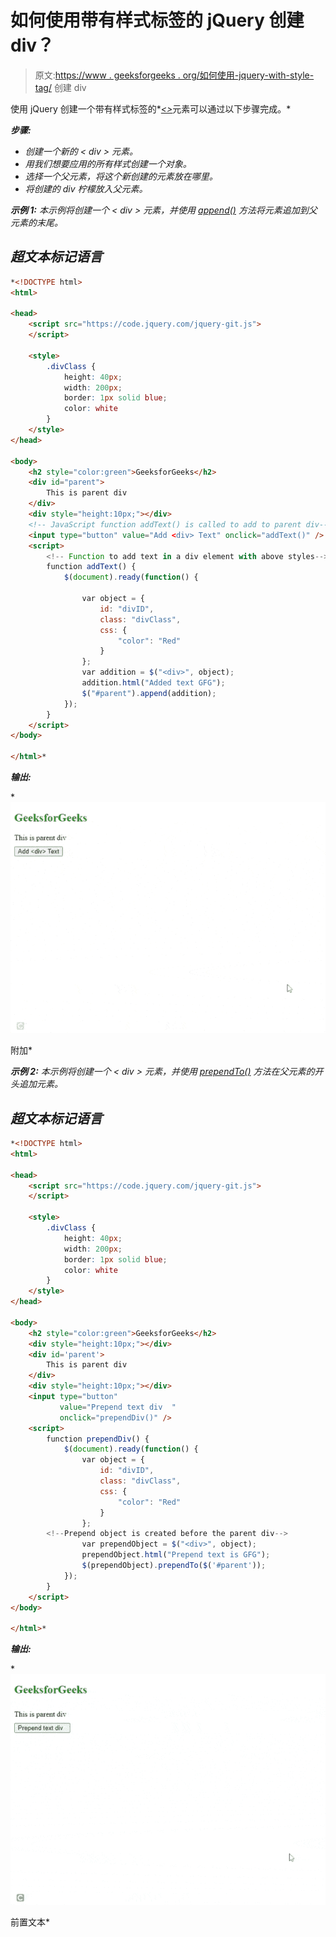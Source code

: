 # 如何使用带有样式标签的 jQuery 创建 div？

> 原文:[https://www . geeksforgeeks . org/如何使用-jquery-with-style-tag/](https://www.geeksforgeeks.org/how-to-create-a-div-using-jquery-with-style-tag/) 创建 div

使用 jQuery 创建一个带有样式标签的*[*<>*](https://www.geeksforgeeks.org/div-tag-html/)元素可以通过以下步骤完成。*

***步骤:***

*   *创建一个新的 *< div >* 元素。*
*   *用我们想要应用的所有样式创建一个对象。*
*   *选择一个父元素，将这个新创建的元素放在哪里。*
*   *将创建的 *div* 柠檬放入父元素。*

***示例 1:** 本示例将创建一个 *< div >* 元素，并使用 [*append()*](https://www.geeksforgeeks.org/jquery-append-method/) 方法将元素追加到父元素的末尾。*

## *超文本标记语言*

```html
*<!DOCTYPE html>
<html>

<head>
    <script src="https://code.jquery.com/jquery-git.js">
    </script>

    <style>
        .divClass {
            height: 40px;
            width: 200px;
            border: 1px solid blue;
            color: white
        }
    </style>
</head>

<body>
    <h2 style="color:green">GeeksforGeeks</h2>
    <div id="parent">
        This is parent div
    </div>
    <div style="height:10px;"></div>
    <!-- JavaScript function addText() is called to add to parent div-->
    <input type="button" value="Add <div> Text" onclick="addText()" />
    <script>
        <!-- Function to add text in a div element with above styles-->
        function addText() {
            $(document).ready(function() {

                var object = {
                    id: "divID",
                    class: "divClass",
                    css: {
                        "color": "Red"
                    }
                };
                var addition = $("<div>", object);
                addition.html("Added text GFG");
                $("#parent").append(addition);
            });
        }
    </script>
</body>

</html>*
```

***输出:***

*![](img/569b121039a33e388bf374960da5111f.png)

附加* 

***示例 2:** 本示例将创建一个 *< div >* 元素，并使用 [*prependTo()*](https://www.geeksforgeeks.org/jquery-prependto-with-examples/) 方法在父元素的开头追加元素。*

## *超文本标记语言*

```html
*<!DOCTYPE html>
<html>

<head>
    <script src="https://code.jquery.com/jquery-git.js">
    </script>

    <style>
        .divClass {
            height: 40px;
            width: 200px;
            border: 1px solid blue;
            color: white
        }
    </style>
</head>

<body>
    <h2 style="color:green">GeeksforGeeks</h2>
    <div style="height:10px;"></div>
    <div id='parent'>
        This is parent div
    </div>
    <div style="height:10px;"></div>
    <input type="button" 
           value="Prepend text div  " 
           onclick="prependDiv()" />
    <script>
        function prependDiv() {
            $(document).ready(function() {
                var object = {
                    id: "divID",
                    class: "divClass",
                    css: {
                        "color": "Red"
                    }
                };
        <!--Prepend object is created before the parent div-->
                var prependObject = $("<div>", object);
                prependObject.html("Prepend text is GFG");
                $(prependObject).prependTo($('#parent'));
            });
        }
    </script>
</body>

</html>*
```

***输出:***

*![](img/174e1238e08602cc4732c5d549c33849.png)

前置文本*